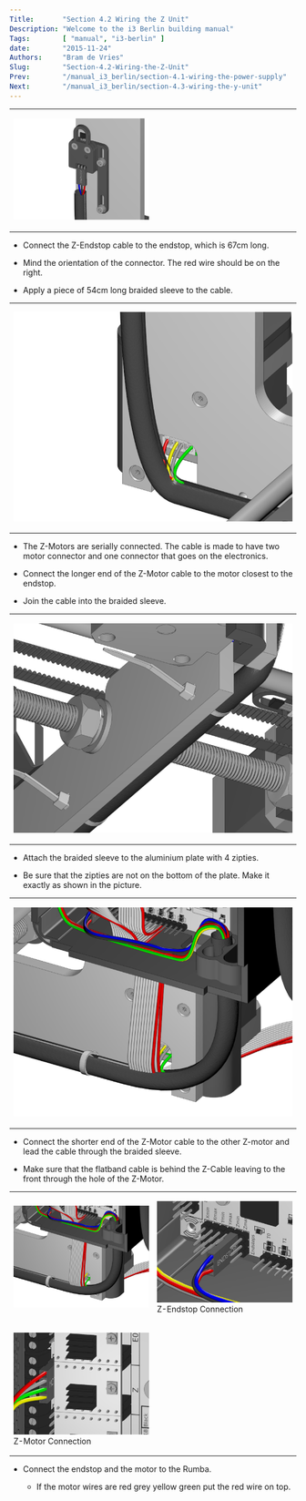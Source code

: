 ```yaml
---
Title:       "Section 4.2 Wiring the Z Unit"
Description: "Welcome to the i3 Berlin building manual"
Tags:        [ "manual", "i3-berlin" ]
date:        "2015-11-24"
Authors:     "Bram de Vries"
Slug:        "Section-4.2-Wiring-the-Z-Unit"
Prev:        "/manual_i3_berlin/section-4.1-wiring-the-power-supply"
Next:        "/manual_i3_berlin/section-4.3-wiring-the-y-unit"
---
```



<table>
<colgroup>
<col width="50%" />
<col width="50%" />
</colgroup>
<tbody>
<tr class="odd">
<td align="left"><p><img src="/media/Section_4_0016.png" alt="/media/Section_4_0016.png" /></p></td>
<td align="left"></td>
</tr>
</tbody>
</table>

-   Connect the Z-Endstop cable to the endstop, which is 67cm long.

-   Mind the orientation of the connector. The red wire should be on the right.

-   Apply a piece of 54cm long braided sleeve to the cable.

<table>
<colgroup>
<col width="100%" />
</colgroup>
<tbody>
<tr class="odd">
<td align="left"><p><img src="/media/Section_4_0017.png" alt="/media/Section_4_0017.png" /></p></td>
</tr>
</tbody>
</table>

-   The Z-Motors are serially connected. The cable is made to have two motor connector and one connector that goes on the electronics.

-   Connect the longer end of the Z-Motor cable to the motor closest to the endstop.

-   Join the cable into the braided sleeve.

<table>
<colgroup>
<col width="100%" />
</colgroup>
<tbody>
<tr class="odd">
<td align="left"><p><img src="/media/Section_4_0018.png" alt="/media/Section_4_0018.png" /></p></td>
</tr>
</tbody>
</table>

-   Attach the braided sleeve to the aluminium plate with 4 zipties.

-   Be sure that the zipties are not on the bottom of the plate. Make it exactly as shown in the picture.

<table>
<colgroup>
<col width="100%" />
</colgroup>
<tbody>
<tr class="odd">
<td align="left"><p><img src="/media/Section_4_0019.png" alt="/media/Section_4_0019.png" /></p></td>
</tr>
</tbody>
</table>

-   Connect the shorter end of the Z-Motor cable to the other Z-motor and lead the cable through the braided sleeve.

-   Make sure that the flatband cable is behind the Z-Cable leaving to the front through the hole of the Z-Motor.

<table>
<colgroup>
<col width="50%" />
<col width="50%" />
</colgroup>
<tbody>
<tr class="odd">
<td align="left"><p><img src="/media/Section_4_0019.png" alt="/media/Section_4_0019.png" /></p></td>
<td align="left"><p><img src="/media/Section_4_0020.png" alt="/media/Section_4_0020.png" /><br />
 Z-Endstop Connection</p></td>
</tr>
<tr class="even">
<td align="left"><p><img src="/media/Section_4_0021.png" alt="/media/Section_4_0021.png" /><br />
 Z-Motor Connection</p></td>
</tr>
</tbody>
</table>

-   Connect the endstop and the motor to the Rumba.

    -   If the motor wires are red grey yellow green put the red wire on top.

